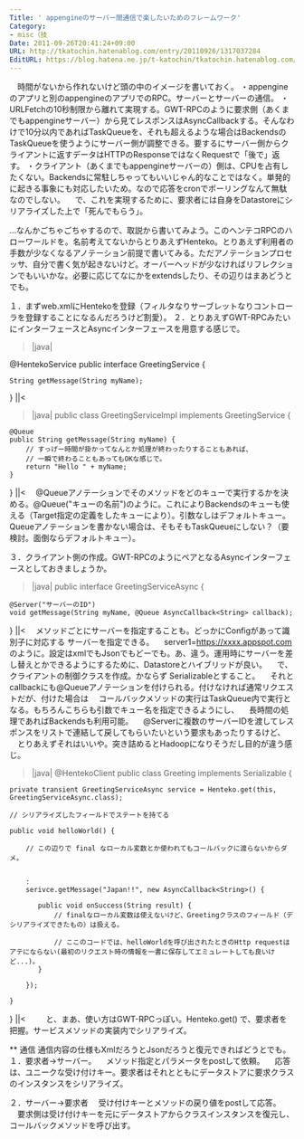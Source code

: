 ```yaml
---
Title: ' appengineのサーバー間通信で楽したいためのフレームワーク'
Category:
- misc（技
Date: 2011-09-26T20:41:24+09:00
URL: http://tkatochin.hatenablog.com/entry/20110926/1317037284
EditURL: https://blog.hatena.ne.jp/t-katochin/tkatochin.hatenablog.com/atom/entry/6653586347154752995
---
```


　時間がないから作れないけど頭の中のイメージを書いておく。
・appengineのアプリと別のappengineのアプリでのRPC。サーバーとサーバーの通信。
・URLFetchの10秒制限から離れて実現する。GWT-RPCのように要求側（あくまでもappengineサーバー）から見てレスポンスはAsyncCallbackする。そんなわけで10分以内であればTaskQueueを、それも超えるような場合はBackendsのTaskQueueを使うようにサーバー側が調整できる。要するにサーバー側からクライアントに返すデータはHTTPのResponseではなくRequestで「後で」返す。
・クライアント（あくまでもappengineサーバーの）側は、CPUを占有したくない。Backendsに常駐しちゃってもいいじゃん的なことではなく。単発的に起きる事象にも対応したいため。なので応答をcronでポーリングなんて無駄なのでしない。
　で、これを実現するために、要求者には自身をDatastoreにシリアライズした上で「死んでもらう」。


...なんかごちゃごちゃするので、取説から書いてみよう。このヘンテコRPCのハローワールドを。名前考えてないからとりあえずHenteko。とりあえず利用者の手数が少なくなるアノテーション前提で書いてみる。ただアノテーションプロセッサ、自分で書く気が起きないけど。オーバーヘッドが少なければリフレクションでもいいかな。必要に応じてなにかをextendsしたり、その辺りはまあどうとでも。

１．まずweb.xmlにHentekoを登録（フィルタなりサーブレットなりコントローラを登録することになるんだろうけど割愛）。
２．とりあえずGWT-RPCみたいにインターフェースとAsyncインターフェースを用意する感じで。
>|java|

@HentekoService
public interface GreetingService {

    String getMessage(String myName);

}
||<

>|java|
public class GreetingServiceImpl implements GreetingService {

    @Queue
    public String getMessage(String myName) {
        // すっげー時間が掛かってなんとか処理が終わったりすることもあれば、
        // 一瞬で終わることもあってもOKな感じで。
        return "Hello " + myName;
    }

}
||<
　@Queueアノテーションでそのメソッドをどのキューで実行するかを決める。@Queue("キューの名前")のように。これによりBackendsのキューも使える（Target指定の定義をしたキューにより）。引数なしはデフォルトキュー。Queueアノテーションを書かない場合は、そもそもTaskQueueにしない？（要検討。面倒ならデフォルトキュー）。

３．クライアント側の作成。GWT-RPCのようにペアとなるAsyncインターフェースとしておきましょうか。

>|java|
public interface GreetingServiceAsync {

    @Server("サーバーのID")
    void getMessage(String myName, @Queue AsyncCallback<String> callback);

}
||<
　メソッドごとにサーバーを指定することも。どっかにConfigがあって識別子に対応する サーバーを指定できる。
　server1=https://xxxx.appspot.com のように。設定はxmlでもJsonでもどーでも。あ、違う。運用時にサーバーを差し替えとかできるようにするために、Datastoreとハイブリッドが良い。
　で、クライアントの制御クラスを作成。かならず Serializableとすること。
　それと callbackにも@Queueアノテーションを付けられる。付けなければ通常リクエストだが、付けた場合は
　コールバックメソッドの実行はTaskQueue内で実行となる。もちろんこちらも引数でキュー名を指定できるようにし、
　長時間の処理であればBackendsも利用可能。
　@Serverに複数のサーバーIDを渡してレスポンスをリストで連結して戻してもらいたいという要求もあったりするけど、
　とりあえずそれはいいや。突き詰めるとHadoopになりそうだし目的が違う感じ。


>|java|
@HentekoClient
public class Greeting implements Serializable {

    private transient GreetingServiceAsync service = Henteko.get(this, GreetingServiceAsync.class);

    // シリアライズしたフィールドでステートを持てる

    public void helloWorld() {
  
        // この辺りで final なローカル変数とか使われてもコールバックに渡らないからダメ。


        :
        serivce.getMessage("Japan!!", new AsyncCallback<String>() {
            
           public void onSuccess(String result) {
               // finalなローカル変数は使えないけど、Greetingクラスのフィールド（デシリアライズできたもの）は扱える。
               
               // ここのコードでは、helloWorldを呼び出されたときのHttp requestはアテにならない(最初のリクエスト時の情報を一書に保存してエミュレートしても良いけど...)。
           }
            
        }); 

    }

}
||<
　
　と、まあ、使い方はGWT-RPCっぽい。Henteko.get() で、要求者を把握。サービスメソッドの実装内でシリアライズ。


** 通信
通信内容の仕様もXmlだろうとJsonだろうと復元できればどうとでも。
１．要求者→サーバー。
　メソッド指定とパラメータをpostして依頼。
　応答は、ユニークな受け付けキー。要求者はそれとともにデータストアに要求クラスのインスタンスをシリアライズ。

２．サーバー→要求者
　受け付けキーとメソッドの戻り値をpostして応答。
　要求側は受け付けキーを元にデータストアからクラスインスタンスを復元し、コールバックメソッドを呼び出す。
